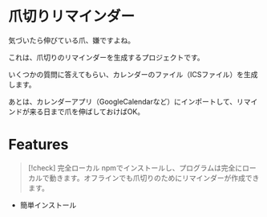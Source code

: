 # 爪切りリマインダー

気づいたら伸びている爪、嫌ですよね。

これは、爪切りのリマインダーを生成するプロジェクトです。

いくつかの質問に答えてもらい、カレンダーのファイル（ICSファイル）を生成します。

あとは、カレンダーアプリ（GoogleCalendarなど）にインポートして、リマインドが来る日まで爪を伸ばしておけばOK。

# Features

> [!check] 完全ローカル
> npmでインストールし、プログラムは完全にローカルで動きます。オフラインでも爪切りのためにリマインダーが作成できます。

- 簡単インストール
